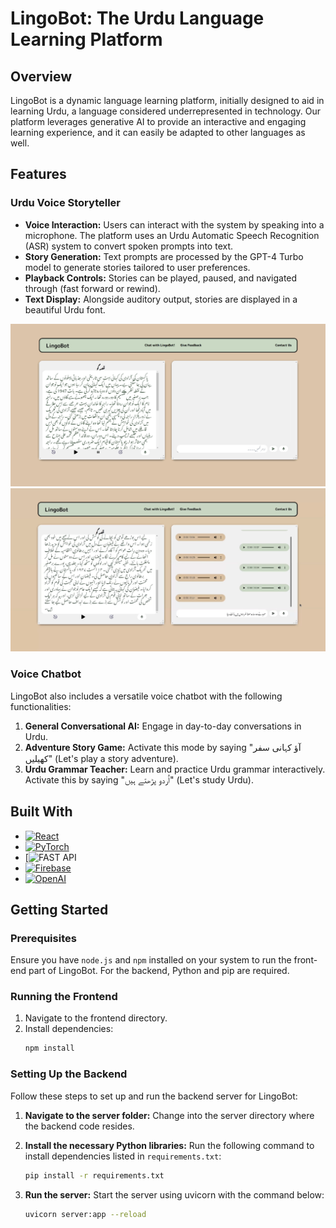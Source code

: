 # LingoBot: The Urdu Language Learning Platform

## Overview

LingoBot is a dynamic language learning platform, initially designed to aid in learning Urdu, a language considered underrepresented in technology. Our platform leverages generative AI to provide an interactive and engaging learning experience, and it can easily be adapted to other languages as well.

## Features

### Urdu Voice Storyteller
- **Voice Interaction:** Users can interact with the system by speaking into a microphone. The platform uses an Urdu Automatic Speech Recognition (ASR) system to convert spoken prompts into text.
- **Story Generation:** Text prompts are processed by the GPT-4 Turbo model to generate stories tailored to user preferences.
- **Playback Controls:** Stories can be played, paused, and navigated through (fast forward or rewind). 
- **Text Display:** Alongside auditory output, stories are displayed in a beautiful Urdu font.

![StoryTeller](public/img1.jpeg)
![Voice Chatbot](public/img2.png)

### Voice Chatbot
LingoBot also includes a versatile voice chatbot with the following functionalities:
1. **General Conversational AI:** Engage in day-to-day conversations in Urdu.
2. **Adventure Story Game:** Activate this mode by saying "آؤ کہانی سفر کھیلیں" (Let's play a story adventure).
3. **Urdu Grammar Teacher:** Learn and practice Urdu grammar interactively. Activate this by saying "اُردو پڑھتے ہیں" (Let's study Urdu).

## Built With

- [![React](https://img.shields.io/badge/ReactJS-20232A?style=for-the-badge&logo=react&logoColor=61DAFB)](https://reactjs.org/)
- [![PyTorch](https://img.shields.io/badge/PyTorch-EE4C2C?style=for-the-badge&logo=PyTorch&logoColor=white)](https://pytorch.org/)
- [![FAST API](https://img.shields.io/badge/FastAPI-005571?style=for-the-badge&logo=fastapi)
- [![Firebase](https://img.shields.io/badge/Firebase-FFCA28?style=for-the-badge&logo=firebase&logoColor=black)](https://firebase.google.com/)
- [![OpenAI](https://img.shields.io/badge/OpenAI-412991?style=for-the-badge&logo=openai&logoColor=white)](https://openai.com/)

## Getting Started

### Prerequisites
Ensure you have `node.js` and `npm` installed on your system to run the front-end part of LingoBot. For the backend, Python and pip are required.

### Running the Frontend
1. Navigate to the frontend directory.
2. Install dependencies:
   ```sh
   npm install
   ```

### Setting Up the Backend

Follow these steps to set up and run the backend server for LingoBot:

1. **Navigate to the server folder:**
   Change into the server directory where the backend code resides.

2. **Install the necessary Python libraries:**
   Run the following command to install dependencies listed in `requirements.txt`:
   ```sh
   pip install -r requirements.txt
   ```
3. **Run the server:**
   Start the server using uvicorn with the command below:
   ```sh
   uvicorn server:app --reload
   ```



